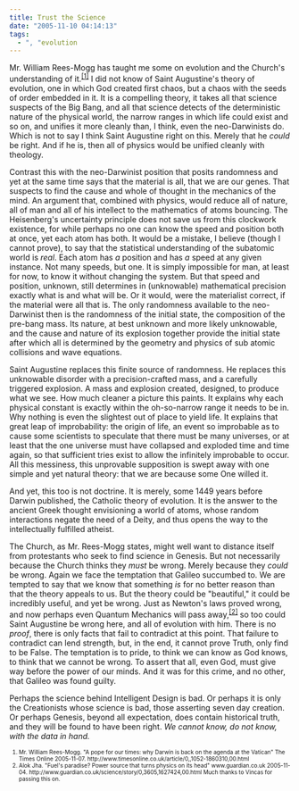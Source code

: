 ```yaml
---
title: Trust the Science
date: "2005-11-10 04:14:13"
tags:
  - ", "evolution
---
```

<p>Mr. William Rees-Mogg has taught me some on evolution and the Church's understanding of it.<sup><a href="http://www.timesonline.co.uk/article/0,,1052-1860310,00.html" title="A pope for our times: why Darwin is back on the agenda at the Vatican">[1]</a></sup> I did not know of Saint Augustine's theory of evolution, one in which God created first chaos, but a chaos with the seeds of order embedded in it.  It is a compelling theory, it takes all that science suspects of the Big Bang, and all that science detects of the deterministic nature of the physical world, the narrow ranges in which life could exist and so on, and unifies it more cleanly than, I think, even the neo-Darwinists do.  Which is not to say I think Saint Augustine right on this.  Merely that he <em>could</em> be right.  And if he is, then all of physics would be unified cleanly with theology.</p>  <p>Contrast this with the neo-Darwinist position that posits randomness and yet at the same time says that the material is all, that we are our genes.  That suspects to find the cause and whole of thought in the mechanics of the mind.  An argument that, combined with physics, would reduce all of nature, all of man and all of his intellect to the mathematics of atoms bouncing.  The Heisenberg's uncertainty principle does not save us from this clockwork existence, for while perhaps no one can know the speed and position both at once, yet each atom has both.  It would be a mistake, I believe (though I cannot prove), to say that the statistical understanding of the subatomic world is <em>real</em>.  Each atom has <em>a </em>position and has <em>a</em> speed at any given instance. Not many speeds, but one.  It is simply impossible for man, at least for now, to know it without changing the system.  But that speed and position, unknown, still determines in (unknowable) mathematical precision exactly what is and what will be.  Or it would, were the materialist correct, if the material were all that is.  The only randomness available to the neo-Darwinist then is the randomness of the initial state, the composition of the pre-bang mass.  Its nature, at best unknown and more likely unknowable, and the cause and nature of its explosion together provide the initial state after which all is determined by the geometry and physics of sub atomic collisions and wave equations.</p>  <p>Saint Augustine replaces this finite source of randomness. He replaces this unknowable disorder with a precision-crafted mass, and a carefully triggered explosion.  A mass and explosion created, designed, to produce what we see.  How much cleaner a picture this paints.  It explains why each physical constant is exactly within the oh-so-narrow range it needs to be in.  Why nothing is even the slightest out of place to yield life.  It explains that great leap of improbability: the origin of life, an event so improbable as to cause some scientists to speculate that there must be many universes, or at least that the one universe must have collapsed and exploded time and time again, so that sufficient tries exist to allow the infinitely improbable to occur.  All this messiness, this unprovable supposition is swept away with one simple and yet natural theory: that we are because some One willed it.</p>  <p>And yet, this too is not doctrine.  It is merely, some 1449 years before Darwin published, the Catholic theory of evolution. It is the answer to the ancient Greek thought envisioning a world of atoms, whose random interactions negate the need of a Deity, and thus opens the way to the intellectually fulfilled atheist.</p>  <p>The Church, as Mr. Rees-Mogg states, might well want to distance itself from protestants who seek to find science in Genesis.  But not necessarily because the Church thinks they <em>must</em> be wrong. Merely because they <em>could</em> be wrong.  Again we face the temptation that Galileo succumbed to.  We are tempted to say that we know that something <em>is</em> for no better reason than that the theory appeals to us.  But the theory could be "beautiful," it could be incredibly useful, and yet be wrong.  Just as Newton's laws proved wrong, and now perhaps even Quantum Mechanics will pass away,<sup><a href="http://www.guardian.co.uk/science/story/0,3605,1627424,00.html" title="Fuel's paradise? Power source that turns physics on its head">[2]</a></sup> so too could Saint Augustine be wrong here, and all of evolution with him.  There is no <em>proof</em>, there is only facts that fail to contradict at this point.  That failure to contradict can lend strength, but, in the end, it cannot prove Truth, only find to be False.  The temptation is to pride, to think we can know as God knows, to think that we cannot be wrong.  To assert that all, even God, must give way before the power of our minds.  And it was for this crime, and no other, that Galileo was found guilty.</p>  <p>Perhaps the science behind Intelligent Design is bad.  Or perhaps it is only the Creationists whose science is bad, those asserting seven day creation.  Or perhaps Genesis, beyond all expectation, does contain historical truth, and they will be found to have been right. <em>We cannot know, do not know, with the data in hand.</em></p>  <font size="-2"><ol><li> Mr. William Rees-Mogg. "A pope for our times: why Darwin is back on the agenda at the Vatican" The Times Online 2005-11-07. http://www.timesonline.co.uk/article/0,,1052-1860310,00.html</li> <li>Alok Jha.  "Fuel's paradise? Power source that turns physics on its head" www.guardian.co.uk 2005-11-04. http://www.guardian.co.uk/science/story/0,3605,1627424,00.html Much thanks to Vincas for passing this on.  </li></ol></font>


